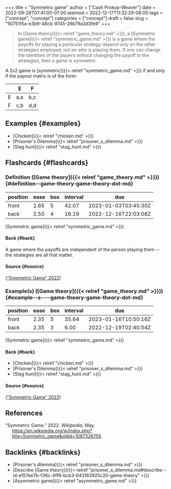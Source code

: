 +++
title = "Symmetric game"
author = ["Cash Prokop-Weaver"]
date = 2022-09-28T07:41:00-07:00
lastmod = 2022-12-17T11:32:29-08:00
tags = ["concept", "concept"]
categories = ["concept"]
draft = false
slug = "50751f5a-e3b9-48cb-9745-26b79a3d3fe9"
+++

> In [Game theory]({{< relref "game_theory.md" >}}), a [Symmetric game]({{< relref "symmetric_game.md" >}}) is a game where the payoffs for playing a particular strategy depend only on the other strategies employed, not on who is playing them. If one can change the identities of the players without changing the payoff to the strategies, then a game is symmetric.

A 2x2 game is [symmetric]({{< relref "symmetric_game.md" >}}) if and only if the payout matrix is of the form:

|   | E   | F   |
|---|-----|-----|
| E | a,a | b,c |
| F | c,b | d,d |


## Examples {#examples}

-   [Chicken]({{< relref "chicken.md" >}})
-   [Prisoner's Dilemma]({{< relref "prisoner_s_dilemma.md" >}})
-   [Stag hunt]({{< relref "stag_hunt.md" >}})


## Flashcards {#flashcards}


### Definition ([Game theory]({{< relref "game_theory.md" >}})) {#definition--game-theory-game-theory-dot-md}

| position | ease | box | interval | due                  |
|----------|------|-----|----------|----------------------|
| front    | 2.65 | 5   | 42.07    | 2023-01-03T03:45:30Z |
| back     | 2.50 | 4   | 16.19    | 2022-12-16T22:03:08Z |

[Symmetric game]({{< relref "symmetric_game.md" >}})


#### Back {#back}

A game where the payoffs are independent of the person playing them -- the strategies are all that matter.


#### Source {#source}

(<a href="#citeproc_bib_item_1">“Symmetric Game” 2022</a>)


### Example(s) ([Game theory]({{< relref "game_theory.md" >}})) {#example--s----game-theory-game-theory-dot-md}

| position | ease | box | interval | due                  |
|----------|------|-----|----------|----------------------|
| front    | 2.35 | 5   | 35.64    | 2023-01-16T10:50:16Z |
| back     | 2.35 | 3   | 6.00     | 2022-12-19T02:40:54Z |

[Symmetric game]({{< relref "symmetric_game.md" >}})


#### Back {#back}

-   [Chicken]({{< relref "chicken.md" >}})
-   [Prisoner's Dilemma]({{< relref "prisoner_s_dilemma.md" >}})
-   [Stag hunt]({{< relref "stag_hunt.md" >}})


#### Source {#source}

(<a href="#citeproc_bib_item_1">“Symmetric Game” 2022</a>)

## References

<style>.csl-entry{text-indent: -1.5em; margin-left: 1.5em;}</style><div class="csl-bib-body">
  <div class="csl-entry"><a id="citeproc_bib_item_1"></a>“Symmetric Game.” 2022. <i>Wikipedia</i>, May. <a href="https://en.wikipedia.org/w/index.php?title=Symmetric_game&oldid=1087326755">https://en.wikipedia.org/w/index.php?title=Symmetric_game&#38;oldid=1087326755</a>.</div>
</div>


## Backlinks {#backlinks}

-   [Prisoner's dilemma]({{< relref "prisoner_s_dilemma.md" >}})
-   [Describe (Game theory)]({{< relref "prisoner_s_dilemma.md#describe--id-e157ee7b-f36c-4ff8-bcb3-643163925c20-game-theory" >}})
-   [Asymmetric game]({{< relref "asymmetric_game.md" >}})
